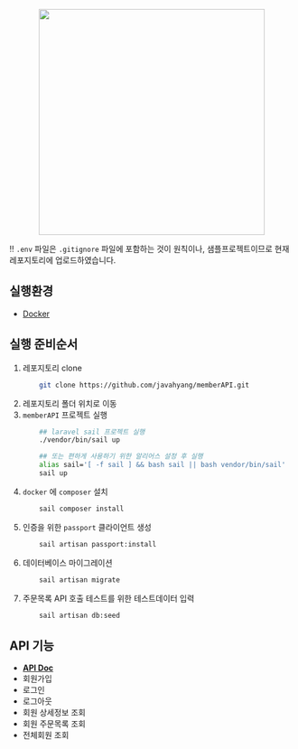 <p align="center"><a href="https://laravel.com" target="_blank"><img src="https://raw.githubusercontent.com/laravel/art/master/logo-lockup/5%20SVG/2%20CMYK/1%20Full%20Color/laravel-logolockup-cmyk-red.svg" width="400"></a></p>

‼️ `.env` 파일은 `.gitignore` 파일에 포함하는 것이 원칙이나, 샘플프로젝트이므로 현재 레포지토리에 업로드하였습니다.

## 실행환경

- [Docker](https://docs.docker.com/engine/install/)


## 실행 준비순서
1. 레포지토리 clone
    ```bash
        git clone https://github.com/javahyang/memberAPI.git
    ```
2. 레포지토리 폴더 위치로 이동
3. `memberAPI` 프로젝트 실행
    ```bash
        ## laravel sail 프로젝트 실행
        ./vendor/bin/sail up

        ## 또는 편하게 사용하기 위한 알리어스 설정 후 실행
        alias sail='[ -f sail ] && bash sail || bash vendor/bin/sail'
        sail up
    ```
4. `docker` 에 `composer` 설치
    ```bash
        sail composer install
    ```
5. 인증을 위한 `passport` 클라이언트 생성
    ```bash
        sail artisan passport:install
    ```
6. 데이터베이스 마이그레이션
    ```bash
        sail artisan migrate
    ```
7. 주문목록 API 호출 테스트를 위한 테스트데이터 입력
    ```bash
        sail artisan db:seed
    ```


## API 기능
 - **[API Doc](http://localhost/api/documentation)**
 - 회원가입
 - 로그인
 - 로그아웃
 - 회원 상세정보 조회
 - 회원 주문목록 조회
 - 전체회원 조회
